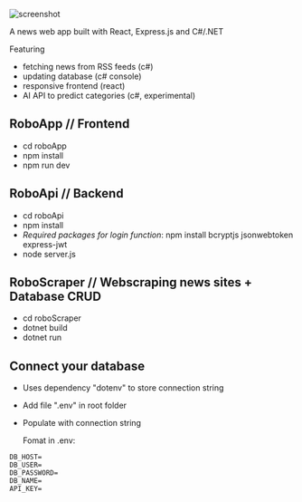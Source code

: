 ![screenshot](https://i.imgur.com/2orAXBS.png)

A news web app built with React, Express.js and C#/.NET

Featuring 
- fetching news from RSS feeds (c#)
- updating database (c# console)
- responsive frontend (react)
- AI API to predict categories (c#, experimental) 

## RoboApp // Frontend

* cd roboApp
* npm install
* npm run dev

## RoboApi // Backend

* cd roboApi
* npm install
* _Required packages for login function_: npm install bcryptjs jsonwebtoken express-jwt
* node server.js
## RoboScraper // Webscraping news sites + Database CRUD

* cd roboScraper
* dotnet build
* dotnet run

## Connect your database
* Uses dependency "dotenv" to store connection string
* Add file ".env" in root folder
* Populate with connection string

  Fomat in .env:
  
```
DB_HOST=
DB_USER=
DB_PASSWORD=
DB_NAME=
API_KEY=
```
  
